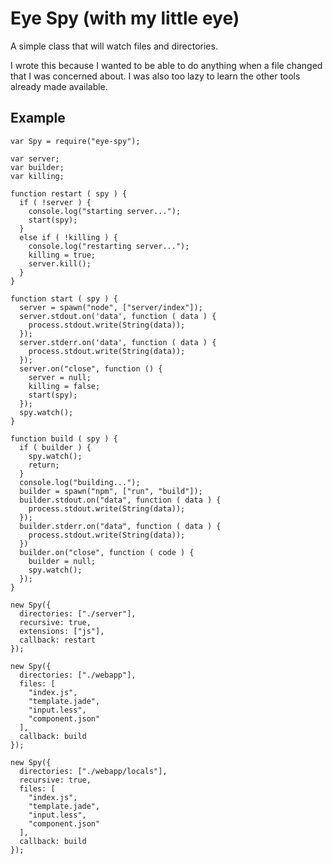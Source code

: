 
# Eye Spy (with my little eye)

A simple class that will watch files and directories.

I wrote this because I wanted to be able to do anything when a file changed that I was concerned about. I was also too lazy to learn the other tools already made available.

## Example

```
var Spy = require("eye-spy");

var server;
var builder;
var killing;

function restart ( spy ) {
  if ( !server ) {
    console.log("starting server...");
    start(spy);
  }
  else if ( !killing ) {
    console.log("restarting server...");
    killing = true;
    server.kill();
  }
}

function start ( spy ) {
  server = spawn("node", ["server/index"]);
  server.stdout.on('data', function ( data ) {
    process.stdout.write(String(data));
  });
  server.stderr.on('data', function ( data ) {
    process.stdout.write(String(data));
  });
  server.on("close", function () {
    server = null;
    killing = false;
    start(spy);
  });
  spy.watch();
}

function build ( spy ) {
  if ( builder ) { 
    spy.watch();
    return;
  }
  console.log("building...");
  builder = spawn("npm", ["run", "build"]);
  builder.stdout.on("data", function ( data ) {
    process.stdout.write(String(data));
  });
  builder.stderr.on("data", function ( data ) {
    process.stdout.write(String(data));
  })
  builder.on("close", function ( code ) {
    builder = null;
    spy.watch();
  });
}

new Spy({
  directories: ["./server"], 
  recursive: true,
  extensions: ["js"], 
  callback: restart
});

new Spy({
  directories: ["./webapp"],
  files: [
    "index.js", 
    "template.jade", 
    "input.less",
    "component.json"
  ],
  callback: build
});

new Spy({
  directories: ["./webapp/locals"],
  recursive: true,
  files: [
    "index.js", 
    "template.jade", 
    "input.less",
    "component.json"
  ],
  callback: build
});
```
